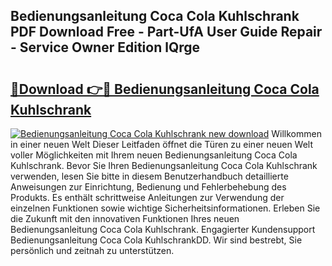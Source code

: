 ## Bedienungsanleitung Coca Cola Kuhlschrank PDF Download Free - Part-UfA User Guide Repair - Service Owner Edition lQrge

# <h2><a href="http://df47ll.blite.top/?on=Bedienungsanleitung+Coca+Cola+Kuhlschrank">🔗Download 👉🔴 Bedienungsanleitung Coca Cola Kuhlschrank</a></h2>

[![Bedienungsanleitung Coca Cola Kuhlschrank new download](https://i.imgur.com/lujVjoI.png)](http://df47ll.blite.top/?on=Bedienungsanleitung+Coca+Cola+Kuhlschrank)
Willkommen in einer neuen Welt Dieser Leitfaden öffnet die Türen zu einer neuen Welt voller Möglichkeiten mit Ihrem neuen Bedienungsanleitung Coca Cola Kuhlschrank. Bevor Sie Ihren Bedienungsanleitung Coca Cola Kuhlschrank verwenden, lesen Sie bitte in diesem Benutzerhandbuch detaillierte Anweisungen zur Einrichtung, Bedienung und Fehlerbehebung des Produkts. Es enthält schrittweise Anleitungen zur Verwendung der einzelnen Funktionen sowie wichtige Sicherheitsinformationen. Erleben Sie die Zukunft mit den innovativen Funktionen Ihres neuen Bedienungsanleitung Coca Cola Kuhlschrank. Engagierter Kundensupport Bedienungsanleitung Coca Cola KuhlschrankDD. Wir sind bestrebt, Sie persönlich und zeitnah zu unterstützen.
